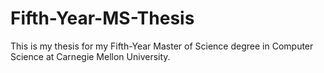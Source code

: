 # Fifth-Year-MS-Thesis

This is my thesis for my Fifth-Year Master of Science degree in Computer Science at Carnegie Mellon University.
